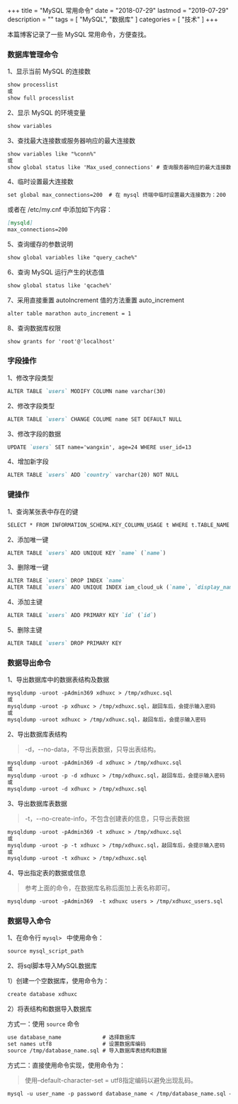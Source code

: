 +++
title = "MySQL 常用命令"
date = "2018-07-29"
lastmod = "2019-07-29"
description = ""
tags = [
    "MySQL",
    "数据库"
]
categories = [
    "技术"
]
+++

本篇博客记录了一些 MySQL 常用命令，方便查找。

<!--more-->

### 数据库管理命令
1、显示当前 MySQL 的连接数
```markdown
show processlist
或
show full processlist
```

2、显示 MySQL 的环境变量
```markdown
show variables
```

3、查找最大连接数或服务器响应的最大连接数
```markdown
show variables like "%conn%"
或
show global status like 'Max_used_connections' # 查询服务器响应的最大连接数
```

4、临时设置最大连接数
```markdown
set global max_connections=200  # 在 mysql 终端中临时设置最大连接数为：200
```
或者在 /etc/my.cnf 中添加如下内容：
```markdown
[mysqld]
max_connections=200
```

5、查询缓存的参数说明
```markdown
show global variables like "query_cache%"
```

6、查询 MySQL 运行产生的状态值
```markdown
show global status like 'qcache%'
```

7、采用直接重置 autoIncrement 值的方法重置 auto_increment
```markdown
alter table marathon auto_increment = 1
```

8、查询数据库权限
```markdown
show grants for 'root'@'localhost'
```

### 字段操作
1、修改字段类型
```markdown
ALTER TABLE `users` MODIFY COLUMN name varchar(30)
```

2、修改字段类型
```markdown
ALTER TABLE `users` CHANGE COLUME name SET DEFAULT NULL
```

3、修改字段的数据
```markdown
UPDATE `users` SET name='wangxin', age=24 WHERE user_id=13
```

4、增加新字段
```markdown
ALTER TABLE `users` ADD `country` varchar(20) NOT NULL
```

### 键操作
1、查询某张表中存在的键
```markdown
SELECT * FROM INFORMATION_SCHEMA.KEY_COLUMN_USAGE t WHERE t.TABLE_NAME ='users'
```

2、添加唯一键
```markdown
ALTER TABLE `users` ADD UNIQUE KEY `name` (`name`)
```

3、删除唯一键
```markdown
ALTER TABLE `users` DROP INDEX `name`
ALTER TABLE `users` ADD UNIQUE INDEX iam_cloud_uk (`name`, `display_name`) # 注意，主键名中不能包含中划线
```

4、添加主键
```markdown
ALTER TABLE `users` ADD PRIMARY KEY `id` (`id`)
```

5、删除主键
```markdown
ALTER TABLE `users` DROP PRIMARY KEY
```

### 数据导出命令
1、导出数据库中的数据表结构及数据
```markdown
mysqldump -uroot -pAdmin369 xdhuxc > /tmp/xdhuxc.sql
或
mysqldump -uroot -p xdhuxc > /tmp/xdhuxc.sql，敲回车后，会提示输入密码
或
mysqldump -uroot xdhuxc > /tmp/xdhuxc.sql，敲回车后，会提示输入密码
```

2、导出数据库表结构
> -d，--no-data，不导出表数据，只导出表结构。

```markdown
mysqldump -uroot -pAdmin369 -d xdhuxc > /tmp/xdhuxc.sql
或
mysqldump -uroot -p -d xdhuxc > /tmp/xdhuxc.sql，敲回车后，会提示输入密码
或
mysqldump -uroot -d xdhuxc > /tmp/xdhuxc.sql
```

3、导出数据库表数据
> -t，--no-create-info，不包含创建表的信息，只导出表数据

```markdown
mysqldump -uroot -pAdmin369 -t xdhuxc > /tmp/xdhuxc.sql
或
mysqldump -uroot -p -t xdhuxc > /tmp/xdhuxc.sql，敲回车后，会提示输入密码
或
mysqldump -uroot -t xdhuxc > /tmp/xdhuxc.sql
```

4、导出指定表的数据或信息
> 参考上面的命令，在数据库名称后面加上表名称即可。

```markdown
mysqldump -uroot -pAdmin369  -t xdhuxc users > /tmp/xdhuxc_users.sql
```

### 数据导入命令

1、在命令行 `mysql> ` 中使用命令：
```markdown
source mysql_script_path
```

2、将sql脚本导入MySQL数据库

1）创建一个空数据库，使用命令为：
```markdown
create database xdhuxc
```

2）将表结构和数据导入数据库

方式一：使用 `source` 命令

```markdown
use database_name             # 选择数据库
set names utf8                # 设置数据库编码
source /tmp/database_name.sql # 导入数据库表结构和数据
```

方式二：直接使用命令实现，使用命令为：

> 使用–default-character-set = utf8指定编码以避免出现乱码。

```markdown
mysql -u user_name -p password database_name < /tmp/database_name.sql –default-character-set = utf8
```







